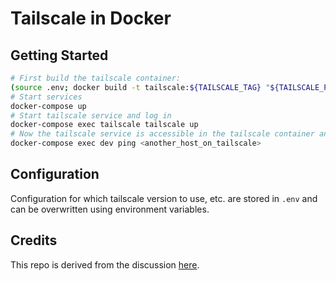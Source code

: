 # Tailscale in Docker

## Getting Started

```bash
# First build the tailscale container:
(source .env; docker build -t tailscale:${TAILSCALE_TAG} "${TAILSCALE_PATH}")
# Start services
docker-compose up
# Start tailscale service and log in
docker-compose exec tailscale tailscale up
# Now the tailscale service is accessible in the tailscale container and the dev container
docker-compose exec dev ping <another_host_on_tailscale>
```

## Configuration

Configuration for which tailscale version to use, etc. are stored in `.env` and can be overwritten using environment variables.

## Credits

This repo is derived from the discussion [here](https://github.com/tailscale/tailscale/issues/504).

